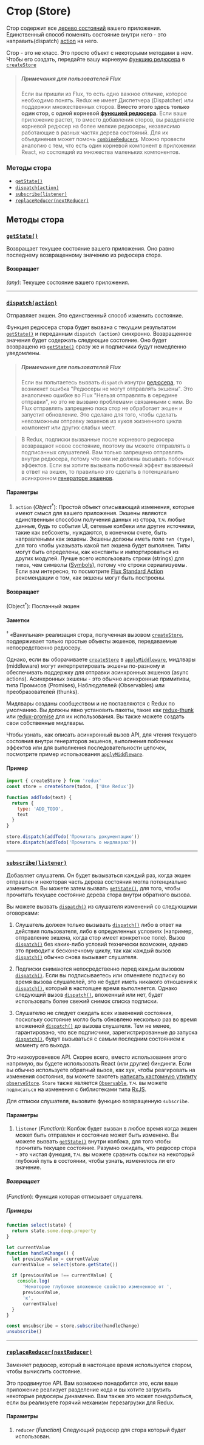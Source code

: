 # Стор (Store)

Стор содержит все [дерево состояний](../Glossary.md#state) вашего приложения.
Единственный способ поменять состояние внутри него - это направить(dispatch) [action](../Glossary.md#action) на него.

Стор - это не класс. Это просто объект с некоторыми методами в нем.
Чтобы его создать, передайте вашу корневую [функцию редюсера](../Glossary.md#reducer) в [`createStore`](createStore.md)

>##### Примечания для пользователей Flux
>Если вы пришли из Flux, то есть одно важное отличие, которое необходимо понять. Redux не имеет Диспетчера (Dispatcher) или поддержки множественных сторов. **Вместо этого здесь только один стор, с одной корневой [функцией редюсера](../Glossary.md#reducer).** Если ваше приложение растет, то вместо добавления сторов, вы разделяете корневой редюсер на более мелкие редюсеры, независимо работающие в разных частях дерева состояний. Для их объединения может помочь [`combineReducers`](combineReducers.md). Можно провести аналогию с тем, что есть один корневой компонент в приложении React, но состоящий из множества маленьких компонентов.

### Методы стора

- [`getState()`](#getState)
- [`dispatch(action)`](#dispatch)
- [`subscribe(listener)`](#subscribe)
- [`replaceReducer(nextReducer)`](#replaceReducer)

## Методы стора

### <a id='getState'></a>[`getState()`](#getState)

Возвращает текущее состояние вашего приложения.
Оно равно последнему возвращенному значению из редюсера стора.

#### Возвращает

*(any)*: Текущее состояние вашего приложения.

<hr>

### <a id='dispatch'></a>[`dispatch(action)`](#dispatch)

Отправляет экшен. Это единственный способ изменить состояние.

Функция редюсера стора будет вызвана с текущим результатом [`getState()`](#getState) и переданным `dispatch (action)` синхронно. Возвращенное значения будет содержать следующие состояние. Оно будет возвращено из [`getState()`](#getState) сразу же и подписчики будут немедленно уведомлены.

>##### Примечания для пользователей Flux
>Если вы попытаетесь вызвать `dispatch` изнутри [редюсера](../Glossary.md#reducer), то возникнет ошибка "Редюсеры не могут отправлять экшены". Это аналогично ошибке во Flux "Нельзя отправлять в середине отправки", но это не вызвано проблемами связанными с ним. Во Flux отправлять запрещено пока стор не обработает экшен и запустит обновление. Это сделано для того, чтобы сделать невозможным отправку экшенов из хуков жизненного цикла компонент или других слабых мест.

>В Redux, подписки вызванные после корневого редюсера возвращают новое состояние, поэтому вы можете отправлять в подписанных слушателей. Вам только запрещено отправлять внутри редюсера, потому что они не должны вызывать побочных эффектов. Если вы хотите вызывать побочный эффект вызванный в ответ на экшен, то правильно это сделать в потенциально асинхронном [генераторе экшенов](../Glossary.md#action-creator).

#### Параметры
1. `action` (*Object*<sup>†</sup>): Простой объект описывающий изменения, которые имеют смысл для вашего приложения. Экшены являются единственным способом получения данных из стора, т.ч. любые данные, будь то события UI, сетевые колбеки или другие источники, такие как вебсокеты, нуждаются, в конечном счете, быть направлеными как экшены. Экшены должны иметь поле `тип (type)`, для того чтобы указывать какой тип экшена будет выполнен. Типы могут быть определены, как константы и импортироваться из других модулей. Лучше всего использовать строки (strings) для `типов`, чем символы ([Symbols](https://developer.mozilla.org/en/docs/Web/JavaScript/Reference/Global_Objects/Symbol)), потому что строки сериализуемы. Если вам интересно, то посмотрите [Flux Standard Action](https://github.com/acdlite/flux-standard-action) рекомендации о том, как экшены могут быть построены.

#### Возвращает

(Object<sup>†</sup>): Посланный экшен

#### Заметки

<sup>†</sup> «Ванильная» реализация стора, полученная вызовом [`createStore`](createStore.md), поддерживает только простые объекты экшенов, передаваемые непосредственно редюсеру.

Однако, если вы оборачиваете [`createStore`](createStore.md) в [`applyMiddleware`](applyMiddleware.md), мидлвары (middleware) могут интерпретировать экшены по-разному и обеспечивать поддержку для отправки асинхронных экшенов (async actions). Асинхронных экшены - это обычно асинхронные примитивы, типа Промисов (Promises), Наблюдателей (Observables) или преобразователей (thunks).

Mидлвары созданы сообществом и не поставляются с Redux по умолчанию. Вы должны явно установить пакеты, такие как [redux-thunk](https://github.com/gaearon/redux-thunk) или [redux-promise](https://github.com/acdlite/redux-promise) для их использования. Вы также можете создать свои собственные мидлвары. 

Чтобы узнать, как описать асинхронный вызов API, для чтения текущего состояния внутри генераторов экшенов, выполнения побочных эффектов или для выполнения последовательности цепочек, посмотрите пример использования [`applyMiddleware`](applyMiddleware.md).

#### Пример

```js
import { createStore } from 'redux'
const store = createStore(todos, ['Use Redux'])

function addTodo(text) {
  return {
    type: 'ADD_TODO',
    text
  }
}

store.dispatch(addTodo('Прочитать документацию'))
store.dispatch(addTodo('Прочитать о мидлварах'))
```

<hr>

### <a id='subscribe'></a>[`subscribe(listener)`](#subscribe)

Добавляет слушателя. Он будет вызываться каждый раз, когда экшен отправлен и некоторая часть дерева состояния могла потенциально измениться. Вы можете затем вызвать [`getState()`](#getState), для того, чтобы прочитать текущее состояние дерева стора внутри обратного вызова.

Вы можете вызвать [`dispatch()`](#dispatch) из слушателя изменений со следующими оговорками:

1. Слушатель должен только вызывать [`dispatch()`](#dispatch) либо в ответ на действия пользователя, либо в определенных условиях (например, отправление экшена, когда стор имеет конкретное поле). Вызов [`dispatch()`](#dispatch) без каких-либо условий технически возможен, однако это приводит к бесконечному циклу, так как каждый вызов [`dispatch()`](#dispatch) обычно снова вызывает слушателя.

2. Подписки снимаются непосредственно перед каждым вызовом [`dispatch()`](#dispatch). Если вы подписываетесь или отменяете подписку во время вызова слушателей, это не будет иметь никакого отношения к [`dispatch()`](#dispatch), который в настоящее время выполняется. Однако следующий вызов [`dispatch()`](#dispatch), вложенный или нет, будет использовать более свежий снимок списка подписки.

3. Слушателю не следует ожидать всех изменений состояния, поскольку состояние могло быть обновлено несколько раз во время вложенной [`dispatch()`](#dispatch) до вызова слушателя. Тем не менее, гарантировано, что все подписчики, зарегистрированные до запуска [`dispatch()`](#dispatch), будут вызываться с самым последним состоянием к моменту его выхода.

Это низкоуровневое API. Скорее всего, вместо использования этого напрямую, вы будете использовать React (или другие) биндинги. Если вы обычно используете обратный вызов, как хук, чтобы реагировать на изменения состояния, вы можете захотеть [написать кастомную утилиту `observeStore`](https://github.com/reactjs/redux/issues/303#issuecomment-125184409). `Store` также является [`Observable`](https://github.com/zenparsing/es-observable), т.ч. вы можете `подписаться` на изменения с библиотеками типа [RxJS](https://github.com/ReactiveX/RxJS). 


Для отписки слушателя, вызовите функцию возвращенную `subscribe`.

#### Параметры 

1. `listener` (*Function*): Колбэк будет вызван в любое время когда экшен может быть отправлен и состояние может быть изменено. Вы можете вызвать [`getState()`](#getState) внутри колбэка, для того чтобы прочитать текущее состояние. Разумно ожидать, что редюсер стора - это  чистая функция, т.ч. вы можете сравнить ссылки на некоторый глубокий путь в состоянии, чтобы узнать, изменилось ли его значение.

##### Возвращает

(*Function*): Функция которая отписывает слушателя.

##### Примеры

```js
function select(state) {
  return state.some.deep.property
}

let currentValue
function handleChange() {
  let previousValue = currentValue
  currentValue = select(store.getState())

  if (previousValue !== currentValue) {
    console.log(
      'Некоторое глубокое вложенное свойство измененное от ',
      previousValue,
      'к',
      currentValue)
  }
}

const unsubscribe = store.subscribe(handleChange)
unsubscribe()
```

<hr>

### <a id='replaceReducer'></a>[`replaceReducer(nextReducer)`](#replaceReducer)

Заменяет редюсер, который в настоящее время используется стором, чтобы вычислить состояние.

Это продвинутое API. Вам возможно понадобится это, если ваше приложение реализует разделение кода и вы хотите загрузить некоторые редюсеры динамично. Вам также это может понадобиться, если вы реализуете горячий механизм перезагрузки для Redux.

#### Параметры

1. `reducer` (*Function*) Следующий редюсер для стора который будет использован.
